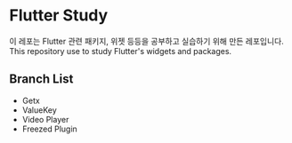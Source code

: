 # Flutter Study

이 레포는 Flutter 관련 패키지, 위젯 등등을 공부하고 실습하기 위해 만든 레포입니다.
This repository use to study Flutter's widgets and packages.

## Branch List
- Getx
- ValueKey   
- Video Player
- Freezed Plugin